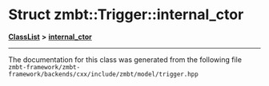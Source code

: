 

# Struct zmbt::Trigger::internal\_ctor



[**ClassList**](annotated.md) **>** [**internal\_ctor**](structzmbt_1_1Trigger_1_1internal__ctor.md)







































































------------------------------
The documentation for this class was generated from the following file `zmbt-framework/zmbt-framework/backends/cxx/include/zmbt/model/trigger.hpp`

